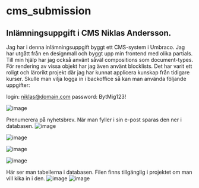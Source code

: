 # cms_submission
## Inlämningsuppgift i CMS Niklas Andersson.

Jag har i denna inlämningsuppgift byggt ett CMS-system i Umbraco. Jag har utgått från en designmall och byggt upp min frontend med olika partials.
Till min hjälp har jag också använt såväl compositions som document-types. För rendering av vissa objekt har jag även använt blocklists.
Det har varit ett roligt och lärorikt projekt där jag har kunnat applicera kunskap från tidigare kurser.
Skulle man vilja logga in i backoffice så kan man använda följande uppgifter:

login: niklas@domain.com
password: BytMig123!


![image](https://github.com/Niklasito/cms_submission/assets/110826266/b756427d-5ab6-41d7-97cf-3623a1d8e13b)

Prenumerera på nyhetsbrev. När man fyller i sin e-post sparas den ner i databasen.
![image](https://github.com/Niklasito/cms_submission/assets/110826266/119f23c7-d6b0-44c1-b8c0-13c6a2bcd2d3)





![image](https://github.com/Niklasito/cms_submission/assets/110826266/30e607c0-3a92-42e1-bf8b-d2691669488d)





![image](https://github.com/Niklasito/cms_submission/assets/110826266/01be558e-ac10-46f6-a766-d7f7493fa9a5)





![image](https://github.com/Niklasito/cms_submission/assets/110826266/74fcacc2-8f1c-4372-9e02-f71effeb43c6)




Här ser man tabellerna i databasen. Filen finns tillgänglig i projektet om man vill kika in i den.
![image](https://github.com/Niklasito/cms_submission/assets/110826266/856cf686-9975-47f9-a2a4-21e1434d2865)
![image](https://github.com/Niklasito/cms_submission/assets/110826266/8525f3bf-45a8-4188-b018-10cc72184b3d)
